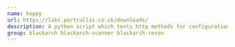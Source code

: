```yaml
---
name: hoppy
url: https://labs.portcullis.co.uk/downloads/
description: A python script which tests http methods for configuration issues leaking information or just to see if they are enabled.
group: blackarch blackarch-scanner blackarch-recon
---
```

